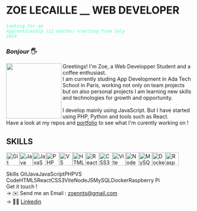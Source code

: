 # ZOE LECAILLE __ WEB DEVELOPER
<code style="color : aquamarine"><strong><em>Looking for an Apprenticeship (12 months) starting from July 2024</em></strong></code><br>

### <em>Bonjour</em> 🖐️
<img align="left" width="150" height="150" src="https://github.com/zoeleca/zoeleca/assets/146814463/cb8c3def-84d9-4818-80c4-438dd2ca2067">
Greetings! I'm Zoe, a Web Developper Student and a coffee enthusiast.<br>
I am currently studing App Development in Ada Tech School in Paris, working not only on team projects but on also personal projects I am learning new skills and technologies for growth and opportunity.
<br>
<br>
I develop mainly using JavaScript. But I have started using PHP, Python and tools such as React. 
<br>
Have a look at my repos and <a href='https://zoeleca.github.io/' target="_blank" rel="noopener noreferrer">portfolio</a> to see what I'm curently working on !
<br>

## SKILLS
<p align="left">
<a href="https://git-scm.com/" target="_blank" rel="noreferrer"><img src="https://raw.githubusercontent.com/danielcranney/readme-generator/main/public/icons/skills/git-colored.svg" width="36" height="36" alt="Git" /></a><a href="https://www.oracle.com/java/" target="_blank" rel="noreferrer"><img src="https://raw.githubusercontent.com/danielcranney/readme-generator/main/public/icons/skills/java-colored.svg" width="36" height="36" alt="Java" /></a><a href="https://developer.mozilla.org/en-US/docs/Web/JavaScript" target="_blank" rel="noreferrer"><img src="https://raw.githubusercontent.com/danielcranney/readme-generator/main/public/icons/skills/javascript-colored.svg" width="36" height="36" alt="JavaScript" /></a><a href="https://www.php.net/" target="_blank" rel="noreferrer"><img src="https://raw.githubusercontent.com/danielcranney/readme-generator/main/public/icons/skills/php-colored.svg" width="36" height="36" alt="PHP" /></a><a href="https://code.visualstudio.com/" target="_blank" rel="noreferrer"><img src="https://raw.githubusercontent.com/danielcranney/readme-generator/main/public/icons/skills/visualstudiocode.svg" width="36" height="36" alt="VS Code" /></a><a href="https://developer.mozilla.org/en-US/docs/Glossary/HTML5" target="_blank" rel="noreferrer"><img src="https://raw.githubusercontent.com/danielcranney/readme-generator/main/public/icons/skills/html5-colored.svg" width="36" height="36" alt="HTML5" /></a><a href="https://reactjs.org/" target="_blank" rel="noreferrer"><img src="https://raw.githubusercontent.com/danielcranney/readme-generator/main/public/icons/skills/react-colored.svg" width="36" height="36" alt="React" /></a><a href="https://www.w3.org/TR/CSS/#css" target="_blank" rel="noreferrer"><img src="https://raw.githubusercontent.com/danielcranney/readme-generator/main/public/icons/skills/css3-colored.svg" width="36" height="36" alt="CSS3" /></a><a href="https://vitejs.dev/" target="_blank" rel="noreferrer"><img src="https://raw.githubusercontent.com/danielcranney/readme-generator/main/public/icons/skills/vite-colored.svg" width="36" height="36" alt="Vite" /></a><a href="https://nodejs.org/en/" target="_blank" rel="noreferrer"><img src="https://raw.githubusercontent.com/danielcranney/readme-generator/main/public/icons/skills/nodejs-colored.svg" width="36" height="36" alt="NodeJS" /></a><a href="https://www.mysql.com/" target="_blank" rel="noreferrer"><img src="https://raw.githubusercontent.com/danielcranney/readme-generator/main/public/icons/skills/mysql-colored.svg" width="36" height="36" alt="MySQL" /></a><a href="https://www.docker.com/" target="_blank" rel="noreferrer"><img src="https://raw.githubusercontent.com/danielcranney/readme-generator/main/public/icons/skills/docker-colored.svg" width="36" height="36" alt="Docker" /></a><a href="https://www.raspberrypi.org/" target="_blank" rel="noreferrer"><img src="https://raw.githubusercontent.com/danielcranney/readme-generator/main/public/icons/skills/raspberrypi-colored.svg" width="36" height="36" alt="Raspberry Pi" /></a>
</p>


Skills
GitJavaJavaScriptPHPVS CodeHTML5ReactCSS3ViteNodeJSMySQLDockerRaspberry Pi
<br>
Get it touch !
<br>
→ ✉️ Send me an Email : <a href="mailto:zoennts@gmail.com" target="_blank" rel="noopener noreferrer">zoennts@gmail.com</a>
<br>
→ 👩‍💻 <a href="https://www.linkedin.com/in/zoe-lecaille/" target="_blank" rel="noopener noreferrer">Linkedin</a>

